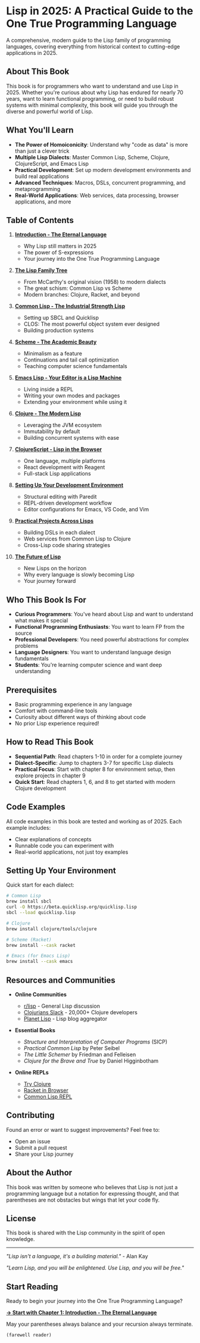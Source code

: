 # Lisp in 2025: A Practical Guide to the One True Programming Language

A comprehensive, modern guide to the Lisp family of programming languages, covering everything from historical context to cutting-edge applications in 2025.

## About This Book

This book is for programmers who want to understand and use Lisp in 2025. Whether you're curious about why Lisp has endured for nearly 70 years, want to learn functional programming, or need to build robust systems with minimal complexity, this book will guide you through the diverse and powerful world of Lisp.

## What You'll Learn

- **The Power of Homoiconicity**: Understand why "code as data" is more than just a clever trick
- **Multiple Lisp Dialects**: Master Common Lisp, Scheme, Clojure, ClojureScript, and Emacs Lisp
- **Practical Development**: Set up modern development environments and build real applications
- **Advanced Techniques**: Macros, DSLs, concurrent programming, and metaprogramming
- **Real-World Applications**: Web services, data processing, browser applications, and more

## Table of Contents

1. **[Introduction - The Eternal Language](01-introduction.md)**
   - Why Lisp still matters in 2025
   - The power of S-expressions
   - Your journey into the One True Programming Language

2. **[The Lisp Family Tree](02-lisp-family-tree.md)**
   - From McCarthy's original vision (1958) to modern dialects
   - The great schism: Common Lisp vs Scheme
   - Modern branches: Clojure, Racket, and beyond

3. **[Common Lisp - The Industrial Strength Lisp](03-common-lisp.md)**
   - Setting up SBCL and Quicklisp
   - CLOS: The most powerful object system ever designed
   - Building production systems

4. **[Scheme - The Academic Beauty](04-scheme.md)**
   - Minimalism as a feature
   - Continuations and tail call optimization
   - Teaching computer science fundamentals

5. **[Emacs Lisp - Your Editor is a Lisp Machine](05-emacs-lisp.md)**
   - Living inside a REPL
   - Writing your own modes and packages
   - Extending your environment while using it

6. **[Clojure - The Modern Lisp](06-clojure.md)**
   - Leveraging the JVM ecosystem
   - Immutability by default
   - Building concurrent systems with ease

7. **[ClojureScript - Lisp in the Browser](07-clojurescript.md)**
   - One language, multiple platforms
   - React development with Reagent
   - Full-stack Lisp applications

8. **[Setting Up Your Development Environment](08-development-environment.md)**
   - Structural editing with Paredit
   - REPL-driven development workflow
   - Editor configurations for Emacs, VS Code, and Vim

9. **[Practical Projects Across Lisps](09-practical-projects.md)**
   - Building DSLs in each dialect
   - Web services from Common Lisp to Clojure
   - Cross-Lisp code sharing strategies

10. **[The Future of Lisp](10-future-of-lisp.md)**
    - New Lisps on the horizon
    - Why every language is slowly becoming Lisp
    - Your journey forward

## Who This Book Is For

- **Curious Programmers**: You've heard about Lisp and want to understand what makes it special
- **Functional Programming Enthusiasts**: You want to learn FP from the source
- **Professional Developers**: You need powerful abstractions for complex problems
- **Language Designers**: You want to understand language design fundamentals
- **Students**: You're learning computer science and want deep understanding

## Prerequisites

- Basic programming experience in any language
- Comfort with command-line tools
- Curiosity about different ways of thinking about code
- No prior Lisp experience required!

## How to Read This Book

- **Sequential Path**: Read chapters 1-10 in order for a complete journey
- **Dialect-Specific**: Jump to chapters 3-7 for specific Lisp dialects
- **Practical Focus**: Start with chapter 8 for environment setup, then explore projects in chapter 9
- **Quick Start**: Read chapters 1, 6, and 8 to get started with modern Clojure development

## Code Examples

All code examples in this book are tested and working as of 2025. Each example includes:
- Clear explanations of concepts
- Runnable code you can experiment with
- Real-world applications, not just toy examples

## Setting Up Your Environment

Quick start for each dialect:

```bash
# Common Lisp
brew install sbcl
curl -O https://beta.quicklisp.org/quicklisp.lisp
sbcl --load quicklisp.lisp

# Clojure
brew install clojure/tools/clojure

# Scheme (Racket)
brew install --cask racket

# Emacs (for Emacs Lisp)
brew install --cask emacs
```

## Resources and Communities

- **Online Communities**
  - [r/lisp](https://reddit.com/r/lisp) - General Lisp discussion
  - [Clojurians Slack](https://clojurians.net/) - 20,000+ Clojure developers
  - [Planet Lisp](http://planet.lisp.org/) - Lisp blog aggregator

- **Essential Books**
  - *Structure and Interpretation of Computer Programs* (SICP)
  - *Practical Common Lisp* by Peter Seibel
  - *The Little Schemer* by Friedman and Felleisen
  - *Clojure for the Brave and True* by Daniel Higginbotham

- **Online REPLs**
  - [Try Clojure](https://tryclojure.org/)
  - [Racket in Browser](https://try-racket.defn.io/)
  - [Common Lisp REPL](https://tio.run/#common-lisp)

## Contributing

Found an error or want to suggest improvements? Feel free to:
- Open an issue
- Submit a pull request
- Share your Lisp journey

## About the Author

This book was written by someone who believes that Lisp is not just a programming language but a notation for expressing thought, and that parentheses are not obstacles but wings that let your code fly.

## License

This book is shared with the Lisp community in the spirit of open knowledge.

---

*"Lisp isn't a language, it's a building material."* - Alan Kay

*"Learn Lisp, and you will be enlightened. Use Lisp, and you will be free."*

## Start Reading

Ready to begin your journey into the One True Programming Language?

**[→ Start with Chapter 1: Introduction - The Eternal Language](01-introduction.md)**

May your parentheses always balance and your recursion always terminate.

`(farewell reader)`